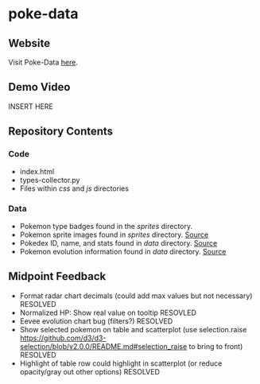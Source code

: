 # poke-data

## Website
Visit Poke-Data [here](https://sunsiu.github.io/poke-data/). 

## Demo Video
INSERT HERE

## Repository Contents
### Code
- index.html
- types-collector.py
- Files within *css* and *js* directories

### Data
- Pokemon type badges found in the *sprites* directory.
- Pokemon sprite images found in *sprites* directory. [Source](https://github.com/PokeAPI/sprites/tree/master/sprites/pokemon)
- Pokedex ID, name, and stats found in *data* directory. [Source](https://www.kaggle.com/rounakbanik/pokemon)
- Pokemon evolution information found in *data* directory. [Source](https://github.com/jenniNelson/dataviscourse-pr-christennelsenson/tree/master/WhosThatPokemon/data/pokemon_data)


## Midpoint Feedback
- Format radar chart decimals (could add max values but not necessary)<br> RESOLVED
- Normalized HP: Show real value on tooltip RESOVLED
- Eevee evolution chart bug (filters?) RESOLVED
- Show selected pokemon on table and scatterplot (use selection.raise https://github.com/d3/d3-selection/blob/v2.0.0/README.md#selection_raise to bring to front) RESOLVED
- Highlight of table row could highlight in scatterplot (or reduce opacity/gray out other options) RESOLVED
